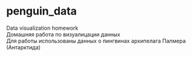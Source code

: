 # penguin_data
Data visualization homework\
Домашняя работа по визуалицации данных\
Для работы использованы данных о пингвинах архипелага Палмера (Антарктида)
